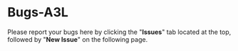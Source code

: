 # Bugs-A3L

Please report your bugs here by clicking the "**Issues**" tab located at the top, followed by "**New Issue**" on the following page.
